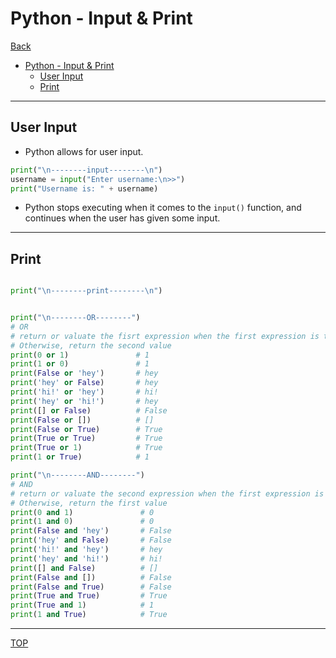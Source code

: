 # Python - Input & Print

[Back](../index.md)

- [Python - Input \& Print](#python---input--print)
  - [User Input](#user-input)
  - [Print](#print)

---

## User Input

- Python allows for user input.

```py
print("\n--------input--------\n")
username = input("Enter username:\n>>")
print("Username is: " + username)
```

- Python stops executing when it comes to the `input()` function, and continues when the user has given some input.

---

## Print

```py

print("\n--------print--------\n")


print("\n--------OR--------")
# OR
# return or valuate the fisrt expression when the first expression is true.
# Otherwise, return the second value
print(0 or 1)               # 1
print(1 or 0)               # 1
print(False or 'hey')       # hey
print('hey' or False)       # hey
print('hi!' or 'hey')       # hi!
print('hey' or 'hi!')       # hey
print([] or False)          # False
print(False or [])          # []
print(False or True)        # True
print(True or True)         # True
print(True or 1)            # True
print(1 or True)            # 1

print("\n--------AND--------")
# AND
# return or valuate the second expression when the first expression is true.
# Otherwise, return the first value
print(0 and 1)               # 0
print(1 and 0)               # 0
print(False and 'hey')       # False
print('hey' and False)       # False
print('hi!' and 'hey')       # hey
print('hey' and 'hi!')       # hi!
print([] and False)          # []
print(False and [])          # False
print(False and True)        # False
print(True and True)         # True
print(True and 1)            # 1
print(1 and True)            # True

```

---

[TOP](#python---input--print)
